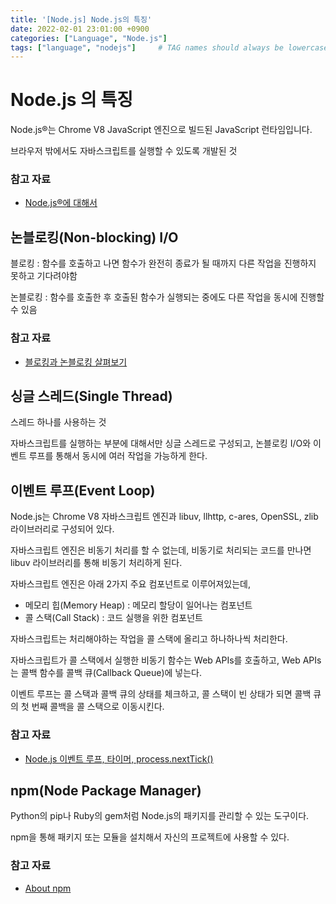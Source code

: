 ```yaml
---
title: '[Node.js] Node.js의 특징'
date: 2022-02-01 23:01:00 +0900
categories: ["Language", "Node.js"]
tags: ["language", "nodejs"]     # TAG names should always be lowercase
---
```


# Node.js 의 특징

Node.js®는 Chrome V8 JavaScript 엔진으로 빌드된 JavaScript 런타임입니다.

브라우저 밖에서도 자바스크립트를 실행할 수 있도록 개발된 것

### 참고 자료
- [Node.js®에 대해서](https://nodejs.org/ko/about/)

## 논블로킹(Non-blocking) I/O

블로킹 : 함수를 호출하고 나면 함수가 완전히 종료가 될 때까지 다른 작업을 진행하지 못하고 기다려야함

논블로킹 : 함수를 호출한 후 호출된 함수가 실행되는 중에도 다른 작업을 동시에 진행할 수 있음

### 참고 자료
- [블로킹과 논블로킹 살펴보기](https://nodejs.org/ko/docs/guides/blocking-vs-non-blocking/)

## 싱글 스레드(Single Thread)

스레드 하나를 사용하는 것

자바스크립트를 실행하는 부분에 대해서만 싱글 스레드로 구성되고, 논블로킹 I/O와 이벤트 루프를 통해서 동시에 여러 작업을 가능하게 한다.

## 이벤트 루프(Event Loop)

Node.js는 Chrome V8 자바스크립트 엔진과 libuv, llhttp, c-ares, OpenSSL, zlib 라이브러리로 구성되어 있다.

자바스크립트 엔진은 비동기 처리를 할 수 없는데, 비동기로 처리되는 코드를 만나면 libuv 라이브러리를 통해 비동기 처리하게 된다.

자바스크립트 엔진은 아래 2가지 주요 컴포넌트로 이루어져있는데,

- 메모리 힙(Memory Heap) : 메모리 할당이 일어나는 컴포넌트
- 콜 스택(Call Stack) : 코드 실행을 위한 컴포넌트

자바스크립트는 처리해야하는 작업을 콜 스택에 올리고 하나하나씩 처리한다.

자바스크립트가 콜 스택에서 실행한 비동기 함수는 Web APIs를 호출하고, Web APIs는 콜백 함수를 콜백 큐(Callback Queue)에 넣는다.

이벤트 루프는 콜 스택과 콜백 큐의 상태를 체크하고, 콜 스택이 빈 상태가 되면 콜백 큐의 첫 번째 콜백을 콜 스택으로 이동시킨다.

### 참고 자료
- [Node.js 이벤트 루프, 타이머, process.nextTick()](https://nodejs.org/ko/docs/guides/event-loop-timers-and-nexttick/)

## npm(Node Package Manager)

Python의 pip나 Ruby의 gem처럼 Node.js의 패키지를 관리할 수 있는 도구이다.

npm을 통해 패키지 또는 모듈을 설치해서 자신의 프로젝트에 사용할 수 있다.

### 참고 자료
- [About npm](https://docs.npmjs.com/about-npm)